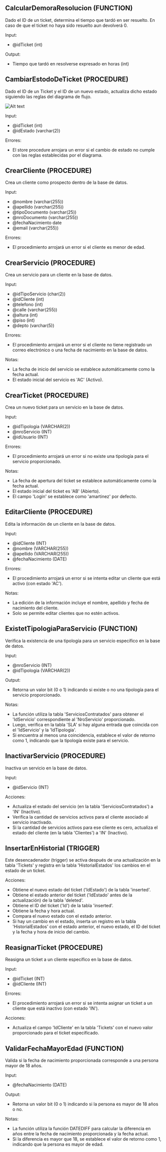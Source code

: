 ## CalcularDemoraResolucion (FUNCTION)
Dado el ID de un ticket, determina el tiempo que tardó en ser resuelto. En caso de que el ticket no haya sido resuelto aun devolverá 0.

Input:
* @idTicket (int)

Output: 
* Tiempo que tardó en resolverse expresado en horas (int)

## CambiarEstodoDeTicket (PROCEDURE)

Dado el ID de un Ticket y el ID de un nuevo estado, actualiza dicho estado siguiendo las reglas del diagrama de flujo.

![Alt text](./images/flujo_estados.png)

Input: 
* @idTicket (int)
* @idEstado (varchar(2))

Errores:
* El store procedure arrojara un error si el cambio de estado no cumple con las reglas establecidas por el diagrama.

## CrearCliente (PROCEDURE)

Crea un cliente como prospecto dentro de la base de datos.

Input: 
* @nombre (varchar(255))
* @apellido (varchar(255))
* @tipoDocumento (varchar(25))
* @nroDocumento (varchar(255))
* @fechaNacimiento date
* @email (varchar(255))

Errores:
* El procedimiento arrojará un error si el cliente es menor de edad.

## CrearServicio (PROCEDURE)

Crea un servicio para un cliente en la base de datos.

Input:
* @idTipoServicio (char(2))
* @idCliente (int)
* @telefono (int)
* @calle (varchar(255))
* @altura (int)
* @piso (int)
* @depto (varchar(5))

Errores:
* El procedimiento arrojará un error si el cliente no tiene registrado un correo electrónico o una fecha de nacimiento en la base de datos.

Notas:
* La fecha de inicio del servicio se establece automáticamente como la fecha actual.
* El estado inicial del servicio es 'AC' (Activo).

## CrearTicket (PROCEDURE)

Crea un nuevo ticket para un servicio en la base de datos.

Input:
* @idTipologia (VARCHAR(2))
* @nroServicio (INT)
* @idUsuario (INT)

Errores:
* El procedimiento arrojará un error si no existe una tipología para el servicio proporcionado.

Notas:
* La fecha de apertura del ticket se establece automáticamente como la fecha actual.
* El estado inicial del ticket es 'AB' (Abierto).
* El campo 'Login' se establece como 'amartinez' por defecto.

## EditarCliente (PROCEDURE)

Edita la información de un cliente en la base de datos.

Input:
* @idCliente (INT)
* @nombre (VARCHAR(255))
* @apellido (VARCHAR(255))
* @fechaNacimiento (DATE)

Errores:
* El procedimiento arrojará un error si se intenta editar un cliente que está activo (con estado 'AC').

Notas:
* La edición de la información incluye el nombre, apellido y fecha de nacimiento del cliente.
* Solo se permite editar clientes que no estén activos.

## ExistetTipologiaParaServicio (FUNCTION)

Verifica la existencia de una tipología para un servicio específico en la base de datos.

Input:
* @nroServicio (INT)
* @idTipologia (VARCHAR(2))

Output:
* Retorna un valor bit (0 o 1) indicando si existe o no una tipología para el servicio proporcionado.

Notas:
* La función utiliza la tabla 'ServiciosContratados' para obtener el 'IdServicio' correspondiente al 'NroServicio' proporcionado.
* Luego, verifica en la tabla 'SLA' si hay alguna entrada que coincida con el 'IdServicio' y la 'IdTipologia'.
* Si encuentra al menos una coincidencia, establece el valor de retorno como 1, indicando que la tipología existe para el servicio.

## InactivarServicio (PROCEDURE)

Inactiva un servicio en la base de datos.

Input:
* @idServicio (INT)

Acciones:
* Actualiza el estado del servicio (en la tabla 'ServiciosContratados') a 'IN' (Inactivo).
* Verifica la cantidad de servicios activos para el cliente asociado al servicio inactivado.
* Si la cantidad de servicios activos para ese cliente es cero, actualiza el estado del cliente (en la tabla 'Clientes') a 'IN' (Inactivo).

## InsertarEnHistorial (TRIGGER)

Este desencadenador (trigger) se activa después de una actualización en la tabla 'Tickets' y registra en la tabla 'HistorialEstados' los cambios en el estado de un ticket.

Acciones:
* Obtiene el nuevo estado del ticket ('IdEstado') de la tabla 'inserted'.
* Obtiene el estado anterior del ticket ('IdEstado' antes de la actualización) de la tabla 'deleted'.
* Obtiene el ID del ticket ('Id') de la tabla 'inserted'.
* Obtiene la fecha y hora actual.
* Compara el nuevo estado con el estado anterior.
* Si hay un cambio en el estado, inserta un registro en la tabla 'HistorialEstados' con el estado anterior, el nuevo estado, el ID del ticket y la fecha y hora de inicio del cambio.

## ReasignarTicket (PROCEDURE)

Reasigna un ticket a un cliente específico en la base de datos.

Input:
* @idTicket (INT)
* @idCliente (INT)

Errores:
* El procedimiento arrojará un error si se intenta asignar un ticket a un cliente que está inactivo (con estado 'IN').

Acciones:
* Actualiza el campo 'IdCliente' en la tabla 'Tickets' con el nuevo valor proporcionado para el ticket especificado.

## ValidarFechaMayorEdad (FUNCTION)

Valida si la fecha de nacimiento proporcionada corresponde a una persona mayor de 18 años.

Input:
* @fechaNacimiento (DATE)

Output:
* Retorna un valor bit (0 o 1) indicando si la persona es mayor de 18 años o no.

Notas:
* La función utiliza la función DATEDIFF para calcular la diferencia en años entre la fecha de nacimiento proporcionada y la fecha actual.
* Si la diferencia es mayor que 18, se establece el valor de retorno como 1, indicando que la persona es mayor de edad.